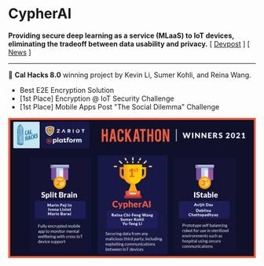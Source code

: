 # CypherAI

**Providing secure deep learning as a service (MLaaS) to IoT devices, eliminating the tradeoff between data usability and privacy.**
[ [Devpost](https://devpost.com/software/cypherai) ] [ [News](https://www.zariot.com/blog/end-to-end-encrypted-flutter-dart-hackathon-2021-e2e3hack/) ]

<hr>

:rocket: **Cal Hacks 8.0** winning project by Kevin Li, Sumer Kohli, and Reina Wang.

- Best E2E Encryption Solution
- [1st Place] Encryption @ IoT Security Challenge
- [1st Place] Mobile Apps Post "The Social Dilemma" Challenge

![Winning Banner](./winners-hackathon.png)
